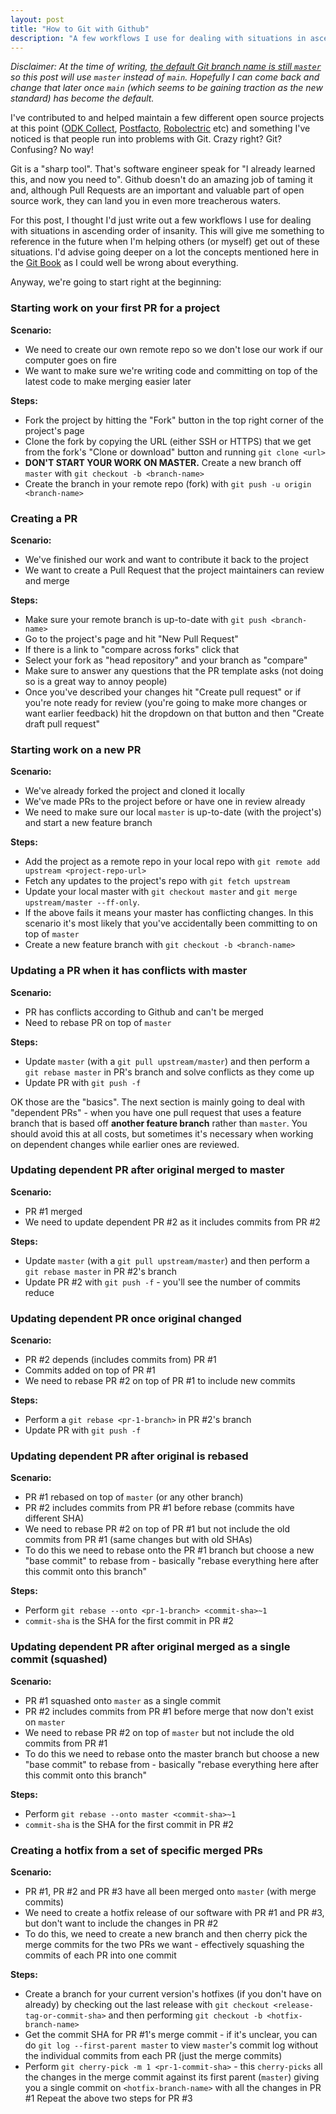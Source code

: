 ```yaml
---
layout: post
title: "How to Git with Github"
description: "A few workflows I use for dealing with situations in ascending order of insanity"
---
```


*Disclaimer: At the time of writing, [the default Git branch name is still `master`](https://sfconservancy.org/news/2020/jun/23/gitbranchname/) so this post will use `master` instead of `main`. Hopefully I can come back and change that later once `main` (which seems to be gaining traction as the new standard) has become the default.*

I've contributed to and helped maintain a few different open source projects at this point ([ODK Collect](https://github.com/opendatakit/collect), [Postfacto](https://github.com/pivotal/postfacto), [Robolectric](https://github.com/robolectric/robolectric) etc) and something I've noticed is that people run into problems with Git. Crazy right? Git? Confusing? No way!

Git is a "sharp tool". That's software engineer speak for "I already learned this, and now you need to".  Github doesn't do an amazing job of taming it and, although Pull Requests are an important and valuable part of open source work, they can land you in even more treacherous waters.

For this post, I thought I'd just write out a few workflows I use for dealing with situations in ascending order of insanity. This will give me something to reference in the future when I'm helping others (or myself) get out of these situations. I'd advise going deeper on a lot the concepts mentioned here in the [Git Book](https://git-scm.com/book/en/v2) as I could well be wrong about everything. 

Anyway, we're going to start right at the beginning: 

### Starting work on your first PR for a project

**Scenario:**

- We need to create our own remote repo so we don't lose our work if our computer goes on fire
- We want to make sure we're writing code and committing on top of the latest code to make merging easier later

**Steps:**

- Fork the project by hitting the "Fork" button in the top right corner of the project's page
- Clone the fork by copying the URL (either SSH or HTTPS) that we get from the fork's "Clone or download" button and running `git clone <url>`
- **DON'T START YOUR WORK ON MASTER.** Create a new branch off `master` with `git checkout -b <branch-name>`
- Create the branch in your remote repo (fork) with `git push -u origin <branch-name>`

### Creating a PR

**Scenario:**

- We've finished our work and want to contribute it back to the project
- We want to create a Pull Request that the project maintainers can review and merge

**Steps:**

- Make sure your remote branch is up-to-date with `git push <branch-name>`
- Go to the project's page and hit "New Pull Request"
- If there is a link to "compare across forks" click that
- Select your fork as "head repository" and your branch as "compare"
- Make sure to answer any questions that the PR template asks (not doing so is a great way to annoy people)
- Once you've described your changes hit "Create pull request" or if you're note ready for review (you're going to make more changes or want earlier feedback) hit the dropdown on that button and then "Create draft pull request"

### Starting work on a new PR

**Scenario:**

- We've already forked the project and cloned it locally
- We've made PRs to the project before or have one in review already
- We need to make sure our local `master` is up-to-date (with the project's) and start  a new feature branch

**Steps:**

- Add the project as a remote repo in your local repo with `git remote add upstream <project-repo-url>`
- Fetch any updates to the project's repo with `git fetch upstream`
- Update your local master with `git checkout master` and `git merge upstream/master --ff-only`.
- If the above fails it means your master has conflicting changes. In this scenario it's most likely that you've accidentally been committing to on top of `master`
- Create a new feature branch with `git checkout -b <branch-name>`

### Updating a PR when it has conflicts with master

**Scenario:**

- PR has conflicts according to Github and can't be merged
- Need to rebase PR on top of `master`

**Steps:**

- Update `master` (with a `git pull upstream/master`) and then perform a `git rebase master` in PR's branch and solve conflicts as they come up
- Update PR with `git push -f`

OK those are the "basics". The next section is mainly going to deal with "dependent PRs" - when you have one pull request that uses a feature branch that is based off **another feature branch** rather than `master`. You should avoid this at all costs, but sometimes it's necessary when working on dependent changes while earlier ones are reviewed.

### Updating dependent PR  after original merged to master

**Scenario:**

- PR #1 merged
- We need to update dependent PR #2 as it includes commits from PR #2

**Steps:**

- Update `master` (with a `git pull upstream/master`) and then perform a `git rebase master` in PR #2's branch
- Update PR #2 with `git push -f` - you'll see the number of commits reduce

### Updating dependent PR once original changed

**Scenario:**

- PR #2 depends (includes commits from) PR #1
- Commits added on top of PR #1
- We need to rebase PR #2 on top of PR #1 to include new commits

**Steps:**

- Perform a `git rebase <pr-1-branch>` in PR #2's branch
- Update PR with `git push -f`

### Updating dependent PR after original is rebased

**Scenario:**

- PR #1 rebased on top of `master` (or any other branch)
- PR #2 includes commits from PR #1 before rebase (commits have different SHA)
- We need to rebase PR #2 on top of PR #1 but not include the old commits from PR #1 (same changes but with old SHAs)
- To do this we need to rebase onto the PR #1 branch but choose a new "base commit" to rebase from - basically "rebase everything here after this commit onto this branch"

**Steps:**

- Perform `git rebase --onto <pr-1-branch> <commit-sha>~1`
- `commit-sha` is the SHA for the first commit in PR #2

### Updating dependent PR after original merged as a single commit (squashed)

**Scenario:**

- PR #1 squashed onto `master` as a single commit
- PR #2 includes commits from PR #1 before merge that now don't exist on `master`
- We need to rebase PR #2 on top of `master` but not include the old commits from PR #1
- To do this we need to rebase onto the master branch but choose a new "base commit" to rebase from - basically "rebase everything here after this commit onto this branch"

**Steps:**

- Perform `git rebase --onto master <commit-sha>~1`
- `commit-sha` is the SHA for the first commit in PR #2

### Creating a hotfix from a set of specific merged PRs

**Scenario:**

- PR #1, PR #2 and PR #3 have all been merged onto `master` (with merge commits)
- We need to create a hotfix release of our software with PR #1 and PR #3, but don't want to include the changes in PR #2
- To do this, we need to create a new branch and then cherry pick the merge commits for the two PRs we want - effectively squashing the commits of each PR into one commit

**Steps:**

- Create a branch for your current version's hotfixes (if you don't have on already) by checking out the last release with `git checkout <release-tag-or-commit-sha>` and then performing `git checkout -b <hotfix-branch-name>`
- Get the commit SHA for PR #1's merge commit - if it's unclear, you can do `git log --first-parent master` to view `master`'s commit log without the individual commits from each PR (just the merge commits)
- Perform `git cherry-pick -m 1 <pr-1-commit-sha>` - this `cherry-picks` all the changes in the merge commit against its first parent (`master`) giving you a single commit on `<hotfix-branch-name>` with all the changes in PR #1
Repeat the above two steps for PR #3